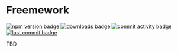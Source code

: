 # Freemework
[![npm version badge](https://img.shields.io/npm/v/@freemework/workflow.svg)](https://www.npmjs.com/package/@freemework/workflow)
[![downloads badge](https://img.shields.io/npm/dm/@freemework/workflow.svg)](https://www.npmjs.org/package/@freemework/workflow)
[![commit activity badge](https://img.shields.io/github/commit-activity/y/freemework/freemework)](https://github.com/freemework/freemework/pulse)
[![last commit badge](https://img.shields.io/github/last-commit/freemework/freemework)](https://github.com/freemework/freemework/graphs/commit-activity)

TBD